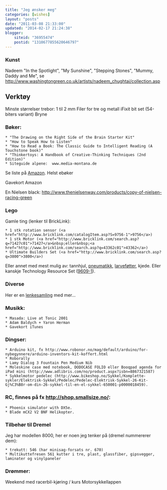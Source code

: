 ```yaml
---
title: "Jeg ønsker meg"
categories: [wishes]
layout: "posts"
date: "2011-03-08 21:33:00"
updated: "2014-02-17 21:24:38"
blogger:
    siteid: "36955474"
    postid: "1310677855620646797"
---
```


### Kunst

Nadeem "In the Spotlight", "My Sunshine", "Stepping Stones", "Mummy, Daddy and Me", se http://www.washingtongreen.co.uk/artists/nadeem_chughtai/collection.asp


## Verktøy
Minste størrelser trebor: 1 til 2 mm
Filer for tre og metall
iFixit bit set (54-biters variant)
Bryne


### Bøker:

	* "The Drawing on the Right Side of the Brain Starter Kit"
	* "How to Speak How to Listen"
	* "How to Read a Book: The Classic Guide to Intelligent Reading (A Touchstone book)"
	* "Thinkertoys: A Handbook of Creative-Think​ing Techniques (2nd Edition)"
	* Siteguide alpene:  www.media-montana.de

Se liste på <a href="http://www.amazon.com/gp/registry/wishlist/JGDPEU594U0T?reveal=unpurchased&amp;filter=all&amp;sort=priority&amp;layout=standard&amp;x=12&amp;y=12">Amazon</a>. Helst ebøker 

Gavekort Amazon 

En Nielsen black: http://www.thenielsenway.com/products/copy-of-nielsen-racing-green

### Lego
Gamle ting (lenker til BrickLink):

	* 1 stk rotation sensor (<a href="http://www.bricklink.com/catalogItem.asp?S=9756-1">9756</a>)
	* 1 stk Motor (<a href="http://www.bricklink.com/search.asp?q=71427c01">71427</a>&nbsp;eller&nbsp;<a href="http://www.bricklink.com/search.asp?q=43362c01">43362</a>)
	* Ultimate Builders Set (<a href="http://www.bricklink.com/search.asp?q=3800">3800</a>) 

Eller annet med mest mulig av: tannhjul, <a href="http://www.bricklink.com/search.asp?q=9641-1">pneumatikk</a>, <a href="http://www.bricklink.com/catalogItem.asp?S=970040-1">larveføtter</a>, kjede. Eller kanskje Technology Resource Set (<a href="http://www.bricklink.com/search.asp?q=9609-1">9609-1</a>).

### Diverse

Her er en <a href="http://www.delicious.com/ParaTom/2buy">lenkesamling</a> med mer... 

### Musikk:

	* Masada: Live at Tonic 2001
	* Adam Baldych + Yaron Herman
	* Gavekort iTunes 

### Dingser:

	* Arduino kit, fx http://www.robonor.no/mag/default/arduino/for-nybegynnere/arduino-inventors-kit-koffert.html
	* Roborally
	* Lamy Dialog 3 Fountain Pen Medium Nib
	* Moleskine case med notebook, DODOCASE FOLIO eller Booqpad agenda for iPad mini (http://www.adlibris.com/no/product.aspx?isbn=8867321587)
	* Sykkelmotor pedelec (http://www.bikeshop.no/Sykkel/Komplette-sykler/Elektrisk-Sykkel/Pedelec/Pedelec-Elektrisk-Sykkel-26-Kit-Gj%C3%B8r-om-din-26-sykkel-til-en-el-sykkel-650001-p0000018459).

### RC, finnes på fx http://shop.smallsize.no/:

	* Phoenix simulator with DX5e.
	* Blade mCX2 V2 BNF Helikopter.

### Tilbehør til Dremel
Jeg har modellen 8000, her er noen jeg tenker på (dremel nummererer dem):

	* trekutt: 546 (har minisag-forsats nr. 670)
	* Multikuttefresen 561 kutter i tre, plast, glassfiber, gipsvegger, laminater og vinylpaneler

### Drømmer:
Weekend med racerbil-kjøring / kurs
Motorsykkellappen

